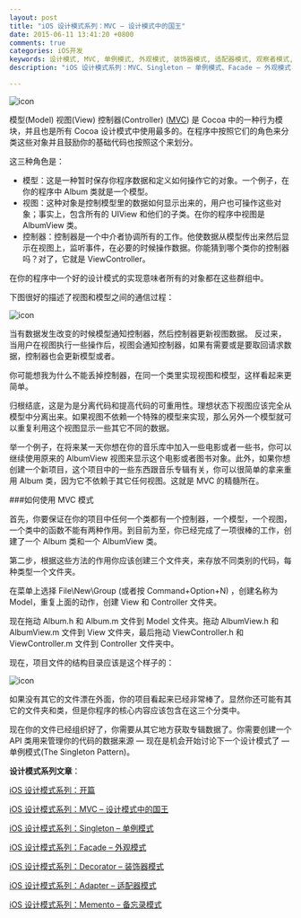 ```yaml
---
layout: post
title: "iOS 设计模式系列：MVC – 设计模式中的国王"
date: 2015-06-11 13:41:20 +0800
comments: true
categories: iOS开发
keywords: 设计模式, MVC, 单例模式, 外观模式, 装饰器模式, 适配器模式, 观察者模式,备忘录模式,归档模式,命令模式, cocoapods, 个人博客, 刚刚在线
description: "iOS 设计模式系列：MVC、Singleton – 单例模式、Facade – 外观模式、Decorator – 装饰器模式、Adapter – 适配器模式、Observer – 观察者模式、Memento – 备忘录模式、Archiving – 归档模式、Command – 命令模式"

---
```


![icon](http://cdn5.raywenderlich.com/wp-content/uploads/2013/07/mvcking.png)

模型(Model) 视图(View) 控制器(Controller) ([MVC](http://www.superqq.com/blog/2014/11/10/qian-xi-mvche-shuo-mei-de-guo-cheng/)) 是 Cocoa 中的一种行为模块，并且也是所有 Cocoa 设计模式中使用最多的。在程序中按照它们的角色来分类这些对象并且鼓励你的基础代码也按照这个来划分。

这三种角色是：

* 模型：这是一种暂时保存你程序数据和定义如何操作它的对象。一个例子，在你的程序中 Album 类就是一个模型。
* 视图：这种对象是控制模型里的数据如何显示出来的，用户也可操作这些对象；事实上，包含所有的 UIView 和他们的子类。在你的程序中视图是 AlbumView 类。
* 控制器：控制器是一个中介者协调所有的工作。他使数据从模型传出来然后显示在视图上，监听事件，在必要的时候操作数据。你能猜到哪个类你的控制器吗？对了，它就是 ViewController。

在你的程序中一个好的设计模式的实现意味者所有的对象都在这些群组中。

下图很好的描述了视图和模型之间的通信过程：

![icon](http://cdn2.raywenderlich.com/wp-content/uploads/2013/07/mvc0.png)


当有数据发生改变的时候模型通知控制器，然后控制器更新视图数据。 反过来，当用户在视图执行一些操作后，视图会通知控制器，如果有需要或是要取回请求数据，控制器也会更新模型或者。

你可能想我为什么不能丢掉控制器，在同一个类里实现视图和模型，这样看起来更简单。

归根结底，这是为是分离代码和提高代码的可重用性。理想状态下视图应该完全从模型中分离出来。如果视图不依赖一个特殊的模型来实现，那么另外一个模型就可以重复利用这个视图显示一些其它不同的数据。

举一个例子，在将来某一天你想在你的音乐库中加入一些电影或者一些书，你可以继续使用原来的 AlbumView 视图来显示这个电影或者图书对象。此外，如果你想创建一个新项目，这个项目中的一些东西跟音乐专辑有关，你可以很简单的拿来重用 Album 类，因为它不依赖于其它任何视图。这就是 MVC 的精髓所在。

###如何使用 MVC 模式

首先，你要保证在你的项目中任何一个类都有一个控制器，一个模型，一个视图，一个类中的函数不能有两种作用。到目前为至，你已经完成了一项很棒的工作，创建了一个 Album 类和一个 AlbumView 类。

第二步，根据这些方法的作用你应该创建三个文件夹，来存放不同类别的代码，每种类型一个文件夹。

在菜单上选择 File\New\Group (或者按 Command+Option+N) ，创建名称为 Model，重复上面的动作，创建 View 和 Controller 文件夹。

现在拖动 Album.h 和 Album.m 文件到 Model 文件夹。拖动 AlbumView.h 和 AlbumView.m 文件到 View 文件夹，最后拖动 ViewController.h 和 ViewController.m 文件到 Controller 文件夹中。

现在，项目文件的结构目录应该是这个样子的：

![icon](http://cdn1.raywenderlich.com/wp-content/uploads/2013/07/mvc2-255x320.png)

如果没有其它的文件漂在外面，你的项目看起来已经非常棒了。显然你还可能有其它的文件夹和类，但是你程序的核心内容应该包含在这三个分类中。

现在你的文件已经组织好了，你需要从其它地方获取专辑数据了。你需要创建一个 API 类用来管理你的代码的数据来源 — 现在是机会开始讨论下一个设计模式了 — 单例模式(The Singleton Pattern)。

**设计模式系列文章**：

[iOS 设计模式系列：开篇](http://www.superqq.com/blog/2015/06/10/ios-she-ji-mo-shi-xi-lie-:kai-pian/)

[iOS 设计模式系列：MVC – 设计模式中的国王](http://www.superqq.com/blog/2015/06/11/ios-she-ji-mo-shi-xi-lie-:mvc-she-ji-mo-shi-zhong-de-guo-wang/)

[iOS 设计模式系列：Singleton – 单例模式](http://www.superqq.com/blog/2015/06/13/ios-she-ji-mo-shi-xi-lie-:singleton-dan-li-mo-shi/)

[iOS 设计模式系列：Facade – 外观模式](http://www.superqq.com/blog/2015/06/15/ios-she-ji-mo-shi-xi-lie-:facade-wai-guan-mo-shi/)

[iOS 设计模式系列：Decorator – 装饰器模式](http://www.superqq.com/blog/2015/06/16/ios-she-ji-mo-shi-xi-lie-:decorator-zhuang-shi-qi-mo-shi/)

[iOS 设计模式系列：Adapter – 适配器模式](http://www.superqq.com/blog/2015/06/17/ios-she-ji-mo-shi-xi-lie-:adapter-gua-pei-qi-mo-shi/)

[iOS 设计模式系列：Memento – 备忘录模式](http://www.superqq.com/blog/2015/06/19/ios-she-ji-mo-shi-xi-lie-:memento-bei-wang-lu-mo-shi/)


